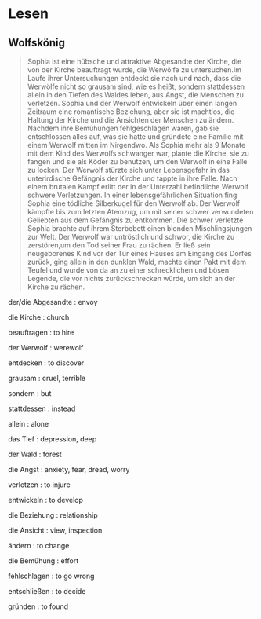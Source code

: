 # Lesen

## Wolfskönig

> Sophia ist eine hübsche und attraktive Abgesandte der Kirche, die von der Kirche beauftragt wurde, die Werwölfe zu untersuchen.Im Laufe ihrer Untersuchungen entdeckt sie nach und nach, dass die Werwölfe nicht so grausam sind, wie es heißt, sondern stattdessen allein in den Tiefen des Waldes leben, aus Angst, die Menschen zu verletzen. Sophia und der Werwolf entwickeln über einen langen Zeitraum eine romantische Beziehung, aber sie ist machtlos, die Haltung der Kirche und die Ansichten der Menschen zu ändern. Nachdem ihre Bemühungen fehlgeschlagen waren, gab sie entschlossen alles auf, was sie hatte und gründete eine Familie mit einem Werwolf mitten im Nirgendwo. Als Sophia mehr als 9 Monate mit dem Kind des Werwolfs schwanger war, plante die Kirche, sie zu fangen und sie als Köder zu benutzen, um den Werwolf in eine Falle zu locken. Der Werwolf stürzte sich unter Lebensgefahr in das unterirdische Gefängnis der Kirche und tappte in ihre Falle. Nach einem brutalen Kampf erlitt der in der Unterzahl befindliche Werwolf schwere Verletzungen. In einer lebensgefährlichen Situation fing Sophia eine tödliche Silberkugel für den Werwolf ab. Der Werwolf kämpfte bis zum letzten Atemzug, um mit seiner schwer verwundeten Geliebten aus dem Gefängnis zu entkommen. Die schwer verletzte Sophia brachte auf ihrem Sterbebett einen blonden Mischlingsjungen zur Welt. Der Werwolf war untröstlich und schwor, die Kirche zu zerstören,um den Tod seiner Frau zu rächen. Er ließ sein neugeborenes Kind vor der Tür eines Hauses am Eingang des Dorfes zurück, ging allein in den dunklen Wald, machte einen Pakt mit dem Teufel und wurde von da an zu einer schrecklichen und bösen Legende, die vor nichts zurückschrecken würde, um sich an der Kirche zu rächen.

der/die Abgesandte
: envoy

die Kirche
: church

beauftragen
: to hire

der Werwolf
: werewolf

entdecken
: to discover

grausam
: cruel, terrible

sondern
: but

stattdessen
: instead

allein
: alone

das Tief
: depression, deep

der Wald
: forest

die Angst
: anxiety, fear, dread, worry

verletzen
: to injure

entwickeln
: to develop

die Beziehung
: relationship

die Ansicht
: view, inspection

ändern
: to change

die Bemühung
: effort

fehlschlagen
: to go wrong

entschließen
: to decide

gründen
: to found
